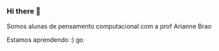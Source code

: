 ### Hi there 👋

Somos alunas de pensamento computacional com a prof Arianne Brao

Estamos aprendendo :)
go<b></b>
